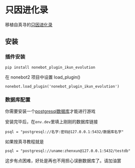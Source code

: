 # 只因进化录

移植自真寻的[只因进化录](https://github.com/RShock/ikun_evolution)

## 安装

### 插件安装
```
pip install nonebot_plugin_ikun_evolution
```
在 nonebot2 项目中设置 load_plugin()
```
nonebot.load_plugin('nonebot_plugin_ikun_evolution')
```

### 数据库配置

你需要安装一个[postgresql数据库](https://hibikier.github.io/zhenxun_bot/docs/installation_doc/install_postgresql.html)才能进行游戏

安装完毕后，在`env.dev`里填上刚刚的数据库链接
```
psql = "postgresql://名字:密码@127.0.0.1:5432/数据库名字"
```

如果按真寻教程就是
```
psql = "postgresql://uname:zhenxun@127.0.0.1:5432/testdb"
```

这步有点困难，好处是再也不用担心误删数据库了。请加油罢
